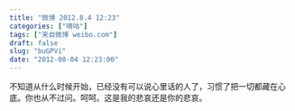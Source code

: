 ```yaml
---
title: "微博 2012.8.4 12:23"
categories: ["嘀咕"]
tags: ["来自微博 weibo.com"]
draft: false
slug: "buGPVi"
date: "2012-08-04 12:23:00"
---
```


<p>不知道从什么时候开始，已经没有可以说心里话的人了，习惯了把一切都藏在心底。你也从不过问。呵呵。这是我的悲哀还是你的悲哀。 ​​​​</p>
